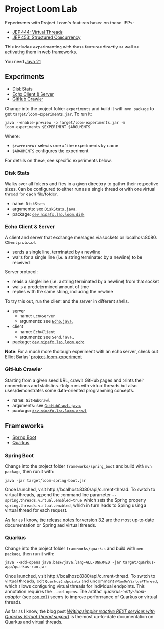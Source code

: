 # Project Loom Lab

Experiments with Project Loom's features based on these JEPs:

* [JEP 444: Virtual Threads](https://openjdk.org/jeps/444)
* [JEP 453: Structured Concurrency](https://openjdk.org/jeps/453)

This includes experimenting with these features directly as well as activating them in web frameworks.

You need [Java 21](https://jdk.java.net/21/).

## Experiments

* [Disk Stats](#disk-stats)
* [Echo Client & Server](#echo-client--server)
* [GitHub Crawler](#github-crawler)

Change into the project folder `experiments` and build it with `mvn package` to get `target/loom-experiments.jar`.
To run it:

```
java --enable-preview -p target/loom-experiments.jar -m loom.experiments $EXPERIMENT $ARGUMENTS
```

Where:

* `$EXPERIMENT` selects one of the experiments by name
* `$ARGUMENTS` configures the experiment

For details on these, see specific experiments below.

### Disk Stats

Walks over all folders and files in a given directory to gather their respective sizes.
Can be configured to either run as a single thread or with one virtual thread for each file/folder.

* name: `DiskStats`
* arguments: see [`DiskStats.java`.](experiments/src/main/java/dev/nipafx/lab/loom/disk/DiskStats.java)
* package: [`dev.nipafx.lab.loom.disk`](experiments/src/main/java/dev/nipafx/lab/loom/disk)

### Echo Client & Server

A client and server that exchange messages via sockets on localhost:8080.
Client protocol:

* sends a single line, terminated by a newline
* waits for a single line (i.e. a string terminated by a newline) to be received

Server protocol:

* reads a single line (i.e. a string terminated by a newline) from that socket
* waits a predetermined amount of time
* replies with the same string, including the newline

To try this out, run the client and the server in different shells.

* server
	* name: `EchoServer`
	* arguments: see [`Echo.java`.](experiments/src/main/java/dev/nipafx/lab/loom/echo/server/Echo.java)
* client
    * name: `EchoClient`
    * arguments: see [`Send.java`.](experiments/src/main/java/dev/nipafx/lab/loom/echo/client/Send.java),
* package: [`dev.nipafx.lab.loom.echo`](experiments/src/main/java/dev/nipafx/lab/loom/echo)

**Note**:
For a much more thorough experiment with an echo server, check out Elliot Barlas' [project-loom-experiment](https://github.com/ebarlas/project-loom-experiment).

### GitHub Crawler

Starting from a given seed URL, crawls GitHub pages and prints their connections and statistics.
Only runs with virtual threads but also uses/demonstrates some data-oriented programming concepts.

* name: `GitHubCrawl`
* arguments: see [`GitHubCrawl.java`.](experiments/src/main/java/dev/nipafx/lab/loom/crawl/GitHubCrawl.java)
* package: [`dev.nipafx.lab.loom.crawl`](experiments/src/main/java/dev/nipafx/lab/loom/crawl)


## Frameworks

* [Spring Boot](#spring-boot)
* [Quarkus](#quarkus)

### Spring Boot

Change into the project folder `frameworks/spring_boot` and build with `mvn package`, then run it with:

```
java -jar target/loom-spring-boot.jar
```

Once launched, visit http://localhost:8080/api/current-thread.
To switch to virtual threads, append the command line parameter `--spring.threads.virtual.enabled=true`, which sets the Spring property `spring.threads.virtual.enabled`, which in turn leads to Spring using a virtual thread for each request.

As far as I know, [the release notes for version 3.2](https://github.com/spring-projects/spring-boot/wiki/Spring-Boot-3.2-Release-Notes#support-for-virtual-threads) are the most up-to-date documentation on Spring and virtual threads.

### Quarkus

Change into the project folder `frameworks/quarkus` and build with `mvn package`, then run it with:

```
java --add-opens java.base/java.lang=ALL-UNNAMED -jar target/quarkus-app/quarkus-run.jar
```

Once launched, visit http://localhost:8080/api/current-thread.
To switch to virtual threads, edit [`QuarkusEndpoints`](frameworks/quarkus/src/main/java/dev/nipafx/lab/loom/quarkus/QuarkusEndpoints.java) and uncomment `@RunOnVirtualThread`, which allows configuring virtual threads for individual endpoints.
This annotation requires the `--add-opens`.
The artifact _quarkus-netty-loom-adaptor_ (see [`pom.xml`](frameworks/quarkus/pom.xml)) seems to improve performance of Quarkus on virtual threads.

As far as I know, the blog post [_Writing simpler reactive REST services with Quarkus Virtual Thread support_](https://quarkus.io/guides/virtual-threads) is the most up-to-date documentation on Quarkus and virtual threads.
